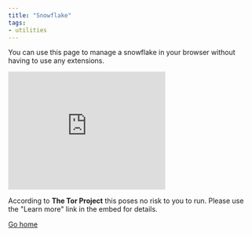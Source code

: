 ```yaml
---
title: "Snowflake"
tags:
- utilities
---
```


You can use this page to manage a snowflake in your browser without having to use any extensions.

<iframe src="https://snowflake.torproject.org/embed.html" width="320" height="240" frameborder="0" scrolling="no"></iframe>



According to **The Tor Project** this poses no risk to you to run. Please use the "Learn more" link in the embed for details.


[Go home](/)